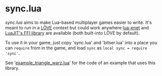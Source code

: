 # sync.lua

*sync.lua* aims to make Lua-based multiplayer games easier to write. It's meant to run in a [LÖVE](https://love2d.org/) context but could work anywhere [lua-enet](http://leafo.net/lua-enet/) and [LuaJIT's FFI library](http://luajit.org/ext_ffi.html) are available (both built-into LÖVE by default).

To use it in your game, just copy 'sync.lua' and 'bitser.lua' into a place you can `require` from in the game, and load `sync` as `local sync = require 'sync'`.

See '[example_triangle_warz.lua](./example_triangle_warz.lua)' for the code of an example that uses this library.